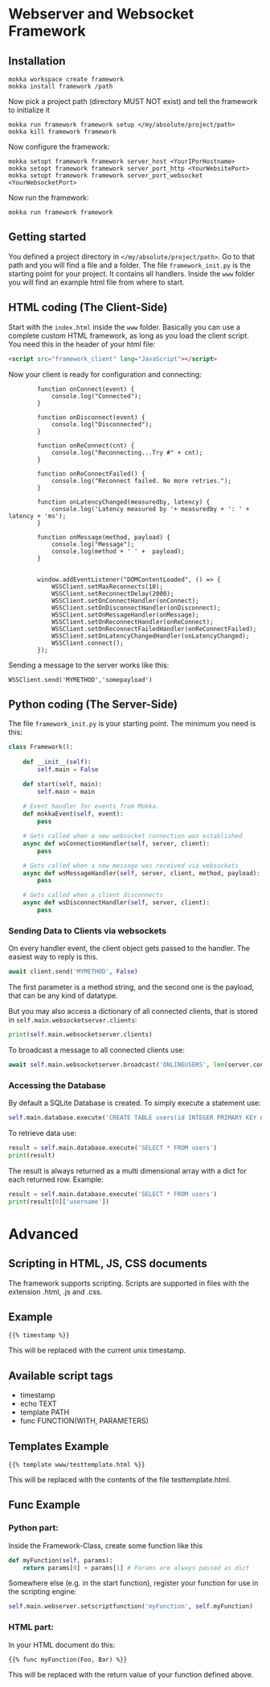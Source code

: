 # Webserver and Websocket Framework

## Installation
```
mokka workspace create framework
mokka install framework /path
```
Now pick a project path (directory MUST NOT exist) and tell the framework to initialize it
```
mokka run framework framework setup </my/absolute/project/path>
mokka kill framework framework
```

Now configure the framework:
```
mokka setopt framework framework server_host <YourIPorHostname>
mokka setopt framework framework server_port_http <YourWebsitePort>
mokka setopt framework framework server_port_websocket <YourWebsocketPort>
```


Now run the framework:
```
mokka run framework framework
```

## Getting started
You defined a project directory in `</my/absolute/project/path>`. Go to that path and you will find a file and a folder. The file `framework_init.py` is the starting point for your project. It contains all handlers. Inside the `www` folder you will find an example html file from where to start.

## HTML coding (The Client-Side)
Start with the `index.html` inside the `www` folder. Basically you can use a complete custom HTML framework, as long as you load the client script. You need this in the header of your html file:
```HTML
<script src="framework_client" lang="JavaScript"></script>
```
Now your client is ready for configuration and connecting:
```JS
        function onConnect(event) {
            console.log("Connected");
        }

        function onDisconnect(event) {
            console.log("Disconnected");
        }

        function onReConnect(cnt) {
            console.log("Reconnecting...Try #" + cnt);
        }

        function onReConnectFailed() {
            console.log("Reconnect failed. No more retries.");
        }

        function onLatencyChanged(measuredby, latency) {
            console.log('Latency measured by '+ measuredby + ': ' + latency + 'ms');
        }

        function onMessage(method, payload) {
            console.log("Message");
            console.log(method + ' ' +  payload);
        }


        window.addEventListener("DOMContentLoaded", () => {
            WSSClient.setMaxReconnects(10);
            WSSClient.setReconnectDelay(2000);
            WSSClient.setOnConnectHandler(onConnect);
            WSSClient.setOnDisconnectHandler(onDisconnect);
            WSSClient.setOnMessageHandler(onMessage);
            WSSClient.setOnReconnectHandler(onReConnect);
            WSSClient.setOnReconnectFailedHandler(onReConnectFailed);
            WSSClient.setOnLatencyChangedHandler(onLatencyChanged);
            WSSClient.connect();            
        });  
```
Sending a message to the server works like this:
```JS
WSSClient.send('MYMETHOD','somepayload')
```


## Python coding (The Server-Side)
The file `framework_init.py` is your starting point. The minimum you need is this:
```python
class Framework():
    
    def __init__(self):
        self.main = False

    def start(self, main):
        self.main = main
    
    # Event handler for events from Mokka. 
    def mokkaEvent(self, event):
        pass

    # Gets called when a new websocket connection was established
    async def wsConnectionHandler(self, server, client):
        pass

    # Gets called when a new message was received via websockets
    async def wsMessageHandler(self, server, client, method, payload):
        pass

    # Gets called when a client disconnects
    async def wsDisconnectHandler(self, server, client):
        pass
```

### Sending Data to Clients via websockets
On every handler event, the client object gets passed to the handler. The easiest way to reply is this.
```python
await client.send('MYMETHOD', False)
```
The first parameter is a method string, and the second one is the payload, that can be any kind of datatype.

But you may also access a dictionary of all connected clients, that is stored in `self.main.websocketserver.clients`:

```python
print(self.main.websocketserver.clients)
```

To broadcast a message to all connected clients use:
```python
await self.main.websocketserver.broadcast('ONLINEUSERS', len(server.connections))
```

### Accessing the Database
By default a SQLite Database is created. To simply execute a statement use:
```python
self.main.database.execute('CREATE TABLE users(id INTEGER PRIMARY KEY AUTOINCREMENT, username TEXT NOT NULL, password TEXT NOT NULL)')
```

To retrieve data use:
```python
result = self.main.database.execute('SELECT * FROM users')
print(result)
```
The result is always returned as a multi dimensional array with a dict for each returned row.
Example:
```python
result = self.main.database.execute('SELECT * FROM users')
print(result[0]['username'])    
```
# Advanced
## Scripting in HTML, JS, CSS documents
The framework supports scripting. Scripts are supported in files with the extension .html, .js and .css.
## Example
```
{{% timestamp %}}
```
This will be replaced with the current unix timestamp.

## Available script tags
- timestamp
- echo TEXT
- template PATH
- func FUNCTION(WITH, PARAMETERS)

## Templates Example
```
{{% template www/testtemplate.html %}}
```
This will be replaced with the contents of the file testtemplate.html.

## Func Example
### Python part:
Inside the Framework-Class, create some function like this
```python
def myFunction(self, params):
    return params[0] + params[1] # Params are always passed as dict
```
Somewhere else (e.g. in the start function), register your function for use in the scripting engine:
```python
self.main.webserver.setscriptfunction('myFunction', self.myFunction)
```

### HTML part:
In your HTML document do this:
```
{{% func myFunction(Foo, Bar) %}}
```
This will be replaced with the return value of your function defined above.